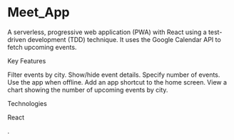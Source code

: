# Meet_App

A serverless, progressive web application (PWA) with React using a test-driven development (TDD) technique. It uses the Google Calendar API to fetch upcoming events.

Key Features

Filter events by city. Show/hide event details. Specify number of events. Use the app when offline. Add an app shortcut to the home screen. View a chart showing the number of upcoming events by city.


Technologies

React

.
